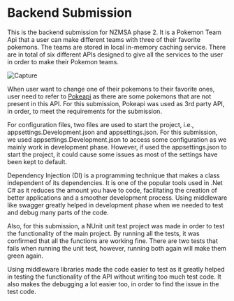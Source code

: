 # Backend Submission

This is the backend submission for NZMSA phase 2. It is a Pokemon Team Api that a user can make different teams with three of their favorite pokemons. The teams are stored in local in-memory caching service. There are in total of six different APIs designed to give all the services to the user in order to make their Pokemon teams.

![Capture](https://user-images.githubusercontent.com/48300768/183849760-413877e7-458e-46e6-af75-bb50a700e7ba.JPG)

When user want to change one of their pokemons to their favorite ones, user need to refer to [Pokeapi](https://pokeapi.co/) as there are some pokemons that are not present in this API. For this submission, Pokeapi was used as 3rd party API, in order, to meet the requirements for the submission.

For configuration files, two files are used to start the project, i.e., appsettings.Development.json and appsettings.json. For this submission, we used appsettings.Development.json to access some configuration as we mainly work in development phase. However, if used the appsettings.json to start the project, it could cause some issues as most of the settings have been kept to default.

Dependency Injection (DI) is a programming technique that makes a class independent of its dependencies. It is one of the popular tools used in .Net C# as it reduces the amount you have to code, facilitating the creation of better applications and a smoother development process. Using middleware like swagger greatly helped in development phase when we needed to test and debug many parts of the code.

Also, for this submission, a NUnit unit test project was made in order to test the functionality of the main project. By running all the tests, it was confirmed that all the functions are working fine. There are two tests that fails when running the unit test, however, running both again will make them green again.

Using middleware libraries made the code easier to test as it greatly helped in testing the functionality of the API without writing too much test code. It also makes the debugging a lot easier too, in order to find the issue in the test code.
